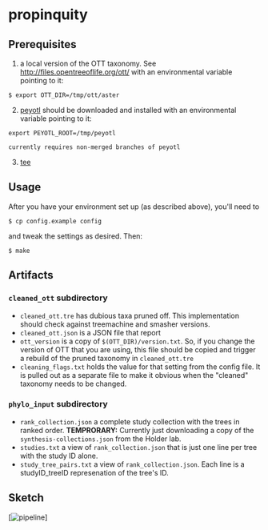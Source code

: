 # propinquity

## Prerequisites

  1. a local version of the OTT taxonomy. See http://files.opentreeoflife.org/ott/
    with an environmental variable pointing to it:

    $ export OTT_DIR=/tmp/ott/aster

  2. [peyotl](https://github.com/OpenTreeOfLife/peyotl) should be downloaded and installed
    with an environmental variable pointing to it:

    export PEYOTL_ROOT=/tmp/peyotl

    currently requires non-merged branches of peyotl

  3. [tee](https://en.wikipedia.org/wiki/Tee_(command))


## Usage

After you have your environment set up (as described above), you'll need to

    $ cp config.example config

and tweak the settings as desired. Then:

    $ make

## Artifacts
### `cleaned_ott` subdirectory
  * `cleaned_ott.tre` has dubious taxa pruned off.
This implementation should check against treemachine and smasher versions.
  * `cleaned_ott.json` is a JSON file that report
  * `ott_version` is a copy of `$(OTT_DIR)/version.txt`. So, if you change
the version of OTT that you are using, this file should be copied and trigger
a rebuild of the pruned taxonomy in `cleaned_ott.tre`
  * `cleaning_flags.txt` holds the value for that setting from the config file. It is pulled
out as a separate file to make it obvious when the "cleaned" taxonomy needs to be changed.

### `phylo_input` subdirectory
  * `rank_collection.json` a complete study collection with the trees in ranked
order. **TEMPRORARY:** Currently just downloading a copy of the `synthesis-collections.json` from the Holder lab.
  * `studies.txt` a view of `rank_collection.json` that is just one line per tree
with the study ID alone.
  * `study_tree_pairs.txt` a view of `rank_collection.json`. Each line is a
studyID_treeID represenation of the tree's ID.


## Sketch
[![pipeline](https://github.com/mtholder/propinquity/blob/master/doc/pipeline-tools.png)]